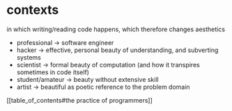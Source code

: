 # contexts

in which writing/reading code happens, which therefore changes aesthetics

- professional -> software engineer
- hacker -> effective, personal beauty of understanding, and subverting systems
- scientist -> formal beauty of computation (and how it transpires sometimes in code itself)
- student/amateur -> beauty without extensive skill
- artist -> beautiful as poetic reference to the problem domain

[[table_of_contents#the practice of programmers]]
